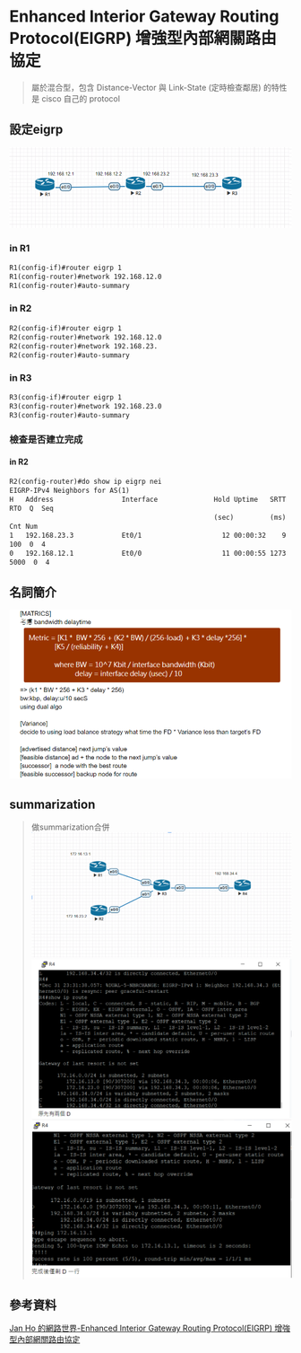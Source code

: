 # Enhanced Interior Gateway Routing Protocol(EIGRP) 增強型內部網關路由協定
> 屬於混合型，包含 Distance-Vector 與 Link-State (定時檢查鄰居) 的特性
> 是 cisco 自己的 protocol

## 設定eigrp
![](https://github.com/oxolll/Linux/blob/%E8%A8%88%E7%AE%97%E6%A9%9F%E7%B6%B2%E8%B7%AF/%E5%AF%A6%E4%BD%9C%E6%B8%AC%E8%A9%A6/eigrp.png)

### in R1
```
R1(config-if)#router eigrp 1
R1(config-router)#network 192.168.12.0
R1(config-router)#auto-summary
```
### in R2
```
R2(config-if)#router eigrp 1
R2(config-router)#network 192.168.12.0
R2(config-router)#network 192.168.23.
R2(config-router)#auto-summary
```
### in R3
```
R3(config-if)#router eigrp 1
R3(config-router)#network 192.168.23.0
R3(config-router)#auto-summary
```
### 檢查是否建立完成
#### in R2
```
R2(config-router)#do show ip eigrp nei
EIGRP-IPv4 Neighbors for AS(1)
H   Address                 Interface              Hold Uptime   SRTT   RTO  Q  Seq
                                                   (sec)         (ms)       Cnt Num
1   192.168.23.3            Et0/1                    12 00:00:32    9   100  0  4
0   192.168.12.1            Et0/0                    11 00:00:55 1273  5000  0  4
```
## 名詞簡介
![](https://github.com/oxolll/Linux/blob/%E8%A8%88%E7%AE%97%E6%A9%9F%E7%B6%B2%E8%B7%AF/%E5%AF%A6%E4%BD%9C%E6%B8%AC%E8%A9%A6/eigrp2.png)

## summarization
> 做summarization合併
![](https://github.com/oxolll/Linux/blob/%E8%A8%88%E7%AE%97%E6%A9%9F%E7%B6%B2%E8%B7%AF/%E5%AF%A6%E4%BD%9C%E6%B8%AC%E8%A9%A6/eigrp3.png)
![](https://github.com/oxolll/Linux/blob/%E8%A8%88%E7%AE%97%E6%A9%9F%E7%B6%B2%E8%B7%AF/%E5%AF%A6%E4%BD%9C%E6%B8%AC%E8%A9%A6/eigrp4.png)
![](https://github.com/oxolll/Linux/blob/%E8%A8%88%E7%AE%97%E6%A9%9F%E7%B6%B2%E8%B7%AF/%E5%AF%A6%E4%BD%9C%E6%B8%AC%E8%A9%A6/eigrp5.png)

## 參考資料
[Jan Ho 的網路世界-Enhanced Interior Gateway Routing Protocol(EIGRP) 增強型內部網關路由協定](https://www.jannet.hk/en/post/enhanced-interior-gateway-routing-protocol-eigrp/)